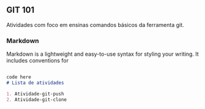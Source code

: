 ## GIT 101
Atividades com foco em ensinas comandos básicos da ferramenta git.


### Markdown

Markdown is a lightweight and easy-to-use syntax for styling your writing. It includes conventions for

```markdown

code here
# Lista de atividades

1. Atividade-git-push
2. Atividade-git-clone
